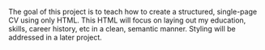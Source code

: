 The goal of this project is to teach how to create a structured, single-page CV using only HTML. 
This HTML will focus on laying out my education, skills, career history, etc in a clean, semantic manner.
Styling will be addressed in a later project.